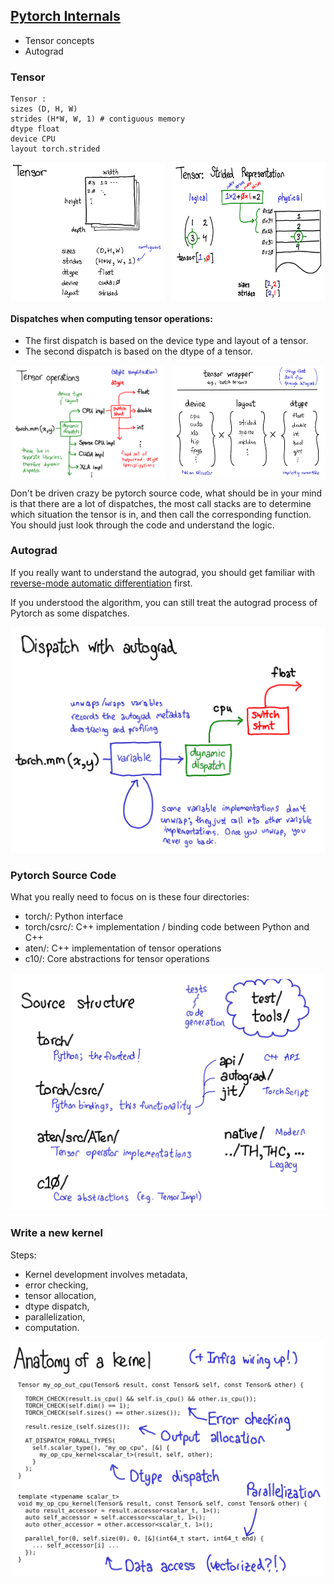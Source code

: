 ## [Pytorch Internals](http://blog.ezyang.com/2019/05/pytorch-internals)
- Tensor concepts
- Autograd


### Tensor

```
Tensor :
sizes (D, H, W)
strides (H*W, W, 1) # contiguous memory
dtype float
device CPU
layout torch.strided
```
<div style="display: flex; justify-content: space-between;">
    <img src="image-1.png" alt="alt text" style="width: 49%;">
    <img src="image-2.png" alt="alt text" style="width: 49%;">
</div>

#### Dispatches when computing tensor operations:

- The first dispatch is based on the device type and layout of a tensor.
- The second dispatch is based on the dtype of a tensor.

<div style="display: flex; justify-content: space-between;">
    <img src="image-3.png" alt="alt text" style="width: 49%;">
    <img src="image-4.png" alt="alt text" style="width: 49%;">
</div>

Don't be driven crazy be pytorch source code, what should be in your mind is that there are a lot of dispatches, the most call stacks are to determine which situation the tensor is in, and then call the corresponding function. You should just look through the code and understand the logic.

### Autograd

If you really want to understand the autograd, you should get familiar with [reverse-mode automatic differentiation](https://en.wikipedia.org/wiki/Automatic_differentiation#Reverse_accumulation) first.

If you understood the algorithm, you can still treat the autograd process of Pytorch as some dispatches.

![alt text](image-5.png)

### Pytorch Source Code

What you really need to focus on is these four directories:
- torch/: Python interface
- torch/csrc/: C++ implementation / binding code between Python and C++
- aten/: C++ implementation of tensor operations
- c10/: Core abstractions for tensor operations

![alt text](image-6.png)


### Write a new kernel

Steps:

- Kernel development involves metadata, 
- error checking, 
- tensor allocation, 
- dtype dispatch, 
- parallelization,
- computation.

![alt text](image-7.png)